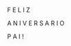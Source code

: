 <!DOCTYPE html>
<html lang="pt-BR">
<head>
  <meta charset="UTF-8">
  <title>Feliz Aniversário</title>
  <link rel="stylesheet" href="style.css">
</head>
<body>
  <div class="gift-box">
    <div class="lid"></div>
    <div class="box"></div>
  </div>

  <div class="balloon-container">
    <div class="balloon red"></div>
    <div class="balloon blue"></div>
    <div class="balloon green"></div>
    <div class="balloon yellow"></div>
    <div class="balloon pink"></div>
  </div>

  <div class="message">
    <p>F E L I Z</p>
    <p>A N I V E R S A R I O</p>
    <p>P A I !</p>
  </div>
</body>
</html>
